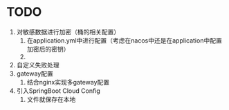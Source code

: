 # TODO
1. 对敏感数据进行加密（桶的相关配置）
    1. 在application.yml中进行配置（考虑在nacos中还是在application中配置加密后的密钥）
   2.
2. 自定义失败处理
3. gateway配置
    1. 结合nginx实现多gateway配置
4. 引入SpringBoot Cloud Config
    1. 文件就保存在本地
